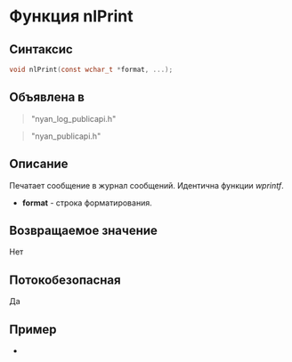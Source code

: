 ﻿# Функция nlPrint

## Синтаксис

```c
void nlPrint(const wchar_t *format, ...);
```

## Объявлена в

> "nyan_log_publicapi.h"

> "nyan_publicapi.h"

## Описание

Печатает сообщение в журнал сообщений. Идентична функции *wprintf*.

* **format** - строка форматирования.

## Возвращаемое значение

Нет

## Потокобезопасная

Да

## Пример

-
